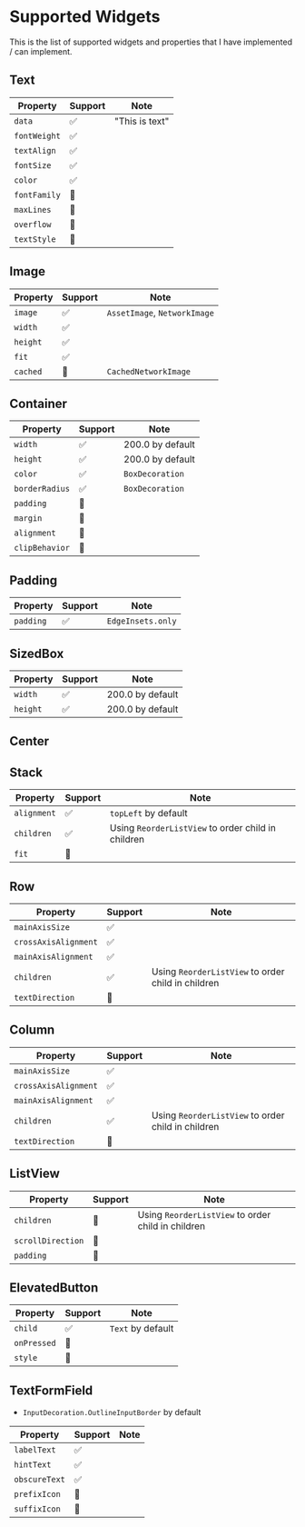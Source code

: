 # Supported Widgets

This is the list of supported widgets and properties that I have implemented / can implement.

## Text

| Property     | Support | Note           |
|--------------|---------|----------------|
| `data`       | ✅       | "This is text" |
| `fontWeight` | ✅       |                |
| `textAlign`  | ✅       |                |
| `fontSize`   | ✅       |                |
| `color`      | ✅       |                |
| `fontFamily` | 🚧      |                |
| `maxLines`   | 🚧      |                |
| `overflow`   | 🚧      |                |
| `textStyle`  | 🚧      |                |

## Image

| Property | Support | Note                         |
|----------|---------|------------------------------|
| `image`  | ✅       | `AssetImage`, `NetworkImage` |
| `width`  | ✅       |                              |
| `height` | ✅       |                              |
| `fit`    | ✅       |                              |
| `cached` | 🚧      | `CachedNetworkImage`         |

## Container

| Property       | Support | Note             |
|----------------|---------|------------------|
| `width`        | ✅       | 200.0 by default |
| `height`       | ✅       | 200.0 by default |
| `color`        | ✅       | `BoxDecoration`  |
| `borderRadius` | ✅       | `BoxDecoration`  |
| `padding`      | 🚧      |                  |
| `margin`       | 🚧      |                  |
| `alignment`    | 🚧      |                  |
| `clipBehavior` | 🚧      |                  |

## Padding

| Property  | Support | Note              |
|-----------|---------|-------------------|
| `padding` | ✅       | `EdgeInsets.only` |

## SizedBox

| Property | Support | Note             |
|----------|---------|------------------|
| `width`  | ✅       | 200.0 by default |
| `height` | ✅       | 200.0 by default |

## Center

## Stack

| Property    | Support | Note                                               |
|-------------|---------|----------------------------------------------------|
| `alignment` | ✅       | `topLeft` by default                               |
| `children`  | ✅       | Using `ReorderListView` to order child in children |
| `fit`       | 🚧      |                                                    |

## Row

| Property             | Support | Note                                               |
|----------------------|---------|----------------------------------------------------|
| `mainAxisSize`       | ✅       |                                                    |
| `crossAxisAlignment` | ✅       |                                                    |
| `mainAxisAlignment`  | ✅       |                                                    |
| `children`           | ✅       | Using `ReorderListView` to order child in children |
| `textDirection`      | 🚧      |                                                    |

## Column

| Property             | Support | Note                                               |
|----------------------|---------|----------------------------------------------------|
| `mainAxisSize`       | ✅       |                                                    |
| `crossAxisAlignment` | ✅       |                                                    |
| `mainAxisAlignment`  | ✅       |                                                    |
| `children`           | ✅       | Using `ReorderListView` to order child in children |
| `textDirection`      | 🚧      |                                                    |

## ListView

| Property          | Support | Note                                               |
|-------------------|---------|----------------------------------------------------|
| `children`        | 🚧      | Using `ReorderListView` to order child in children |
| `scrollDirection` | 🚧      |                                                    |
| `padding`         | 🚧      |                                                    |

## ElevatedButton

| Property    | Support | Note              |
|-------------|---------|-------------------|
| `child`     | ✅       | `Text` by default |
| `onPressed` | 🚧      |                   |
| `style`     | 🚧      |                   |

## TextFormField

- `InputDecoration.OutlineInputBorder` by default

| Property      | Support | Note |
|---------------|---------|------|
| `labelText`   | ✅       |      |
| `hintText`    | ✅       |      |
| `obscureText` | ✅       |      |
| `prefixIcon`  | 🚧      |      |
| `suffixIcon`  | 🚧      |      |
